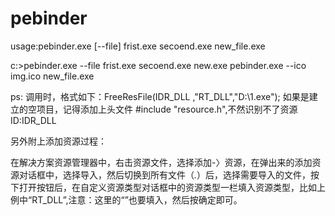 # pebinder

usage:pebinder.exe [--file] frist.exe secoend.exe new_file.exe

c:\>pebinder.exe --file frist.exe secoend.exe new.exe
pebinder.exe --ico img.ico new_file.exe

ps:
调用时，格式如下：FreeResFile(IDR_DLL ,"RT_DLL","D:\\1.exe");
如果是建立的空项目，记得添加上头文件 #include "resource.h",不然识别不了资源ID:IDR_DLL

另外附上添加资源过程：

在解决方案资源管理器中，右击资源文件，选择添加-〉资源，在弹出来的添加资源对话框中，选择导入，然后切换到所有文件（*.*）后，选择需要导入的文件，按下打开按钮后，在自定义资源类型对话框中的资源类型一栏填入资源类型，比如上例中“RT_DLL”,注意：这里的“”也要填入，然后按确定即可。
